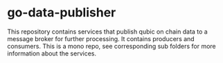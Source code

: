 # go-data-publisher

This repository contains services that publish qubic on chain data to a message broker for further processing.
It contains producers and consumers. This is a mono repo, see corresponding sub folders for more information about the
services.